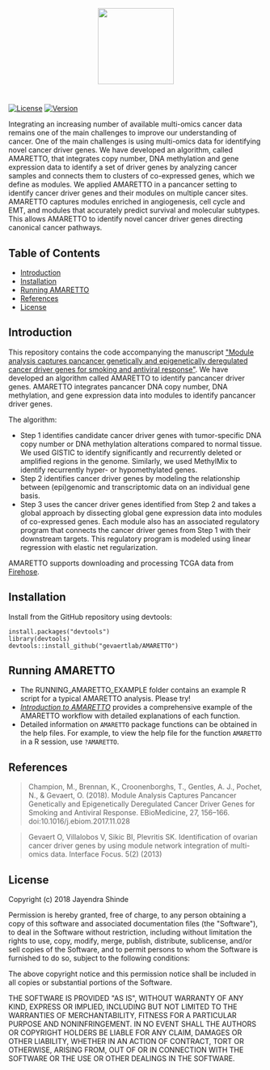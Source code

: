 [//]: # (TODO: Bioconductor support?)
[//]: # (TODO: Some examples)

<p align="center">
  <a href="https://github.com/gevaertlab/AMARETTO">
    <img height="150" src="https://github.com/gevaertlab/AMARETTO/blob/develop/files/logo.jpg">
  </a>
  <h1 align="center"></h1>
</p>


[![License](https://img.shields.io/badge/license-GPL-yellow.svg)](https://opensource.org/licenses/GPL-2.0)
[![Version](https://img.shields.io/badge/version-0.99.1-lightgrey.svg)]()

Integrating an increasing number of available multi-omics cancer data remains one of the main challenges to improve our understanding of cancer. One of the main challenges is using multi-omics data for identifying novel cancer driver genes. We have developed an algorithm, called AMARETTO, that integrates copy number, DNA methylation and gene expression data to identify a set of driver genes by analyzing cancer samples and connects them to clusters of co-expressed genes, which we define as modules. We applied AMARETTO in a pancancer setting to identify cancer driver genes and their modules on multiple cancer sites. AMARETTO captures modules enriched in angiogenesis, cell cycle and EMT, and modules that accurately predict survival and molecular subtypes. This allows AMARETTO to identify novel cancer driver genes directing canonical cancer pathways.

## Table of Contents

- [Introduction](#introduction)
- [Installation](#installation)
- [Running AMARETTO](#running-amaretto)
- [References](#references)
- [License](#license)

## Introduction

This repository contains the code accompanying the manuscript ["Module analysis captures pancancer genetically and epigenetically deregulated cancer driver genes for smoking and antiviral response"](https://www.sciencedirect.com/science/article/pii/S2352396417304723).
We have developed an algorithm called AMARETTO to identify pancancer driver genes. AMARETTO integrates pancancer DNA copy number, DNA methylation, and gene expression data into modules to identify pancancer driver genes. 

The algorithm: 
* Step 1 identifies candidate cancer driver genes with tumor-specific DNA copy number or DNA methylation alterations compared to normal tissue. We used GISTIC to identify significantly and recurrently deleted or amplified regions in the genome. Similarly, we used MethylMix to identify recurrently hyper- or hypomethylated genes. 
* Step 2 identifies cancer driver genes by modeling the relationship between (epi)genomic and transcriptomic data on an individual gene basis.
* Step 3 uses the cancer driver genes identified from Step 2 and takes a global approach by dissecting global gene expression data into modules of co-expressed genes. Each module also has an associated regulatory program that connects the cancer driver genes from Step 1 with their downstream targets. This regulatory program is modeled using linear regression with elastic net regularization.
 
AMARETTO supports downloading and processing TCGA data from [Firehose](https://gdac.broadinstitute.org/).

## Installation

Install from the GitHub repository using devtools:

    install.packages("devtools")
    library(devtools)
    devtools::install_github("gevaertlab/AMARETTO")

## Running AMARETTO

* The RUNNING_AMARETTO_EXAMPLE folder contains an example R script for a typical AMARETTO analysis. Please try!
* [*Introduction to AMARETTO*](https://nbviewer.jupyter.org/github/gevaertlab/AMARETTO/blob/develop/vignettes/amaretto.pdf) provides a comprehensive example of the AMARETTO workflow with detailed  explanations of each function.</br> 
* Detailed information on `AMARETTO` package functions can be obtained in the help files. For example, to view the help file for the function `AMARETTO` in a R session, use `?AMARETTO`.

## References

>Champion, M., Brennan, K., Croonenborghs, T., Gentles, A. J., Pochet, N., & Gevaert, O. (2018). Module Analysis Captures Pancancer Genetically and Epigenetically Deregulated Cancer Driver Genes for Smoking and Antiviral Response. EBioMedicine, 27, 156–166. doi:10.1016/j.ebiom.2017.11.028

> Gevaert O, Villalobos V, Sikic BI, Plevritis SK. Identification of ovarian cancer driver genes by using module network integration of multi-omics data. Interface Focus. 5(2) (2013)

## License

Copyright (c) 2018 Jayendra Shinde

Permission is hereby granted, free of charge, to any person obtaining a copy
of this software and associated documentation files (the "Software"), to deal
in the Software without restriction, including without limitation the rights
to use, copy, modify, merge, publish, distribute, sublicense, and/or sell
copies of the Software, and to permit persons to whom the Software is
furnished to do so, subject to the following conditions:

The above copyright notice and this permission notice shall be included in all
copies or substantial portions of the Software.

THE SOFTWARE IS PROVIDED "AS IS", WITHOUT WARRANTY OF ANY KIND, EXPRESS OR
IMPLIED, INCLUDING BUT NOT LIMITED TO THE WARRANTIES OF MERCHANTABILITY,
FITNESS FOR A PARTICULAR PURPOSE AND NONINFRINGEMENT. IN NO EVENT SHALL THE
AUTHORS OR COPYRIGHT HOLDERS BE LIABLE FOR ANY CLAIM, DAMAGES OR OTHER
LIABILITY, WHETHER IN AN ACTION OF CONTRACT, TORT OR OTHERWISE, ARISING FROM,
OUT OF OR IN CONNECTION WITH THE SOFTWARE OR THE USE OR OTHER DEALINGS IN THE
SOFTWARE.
